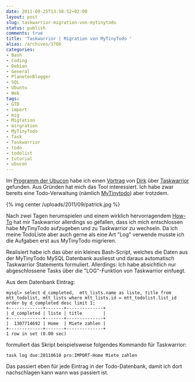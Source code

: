 ```yaml
---
date: 2011-09-25T13:58:52+02:00
layout: post
slug: taskwarrior-migration-von-mytinytodo
status: publish
comments: true
title: 'Taskwarrior | Migration von MyTinyTodo '
alias: /archives/1766
categories:
- Bash
- Coding
- Debian
- General
- PlanetenBlogger
- SQL
- Ubuntu
- Web
tags:
- GTD
- import
- mig
- Migration
- mirgration
- MyTinyTodo
- Task
- Taskwarrior
- todo
- todolist
- tutorial
- ubucon
---
```


Im [Programm der Ubucon](http://ikhaya.ubuntuusers.de/2011/09/06/das-programm-der-ubucon-2011-steht/) habe ich einen [Vortrag](http://www.ubucon.de/programm/taskwarrior) von [Dirk](http://www.deimeke.net/dirk/blog/) über [Taskwarrior](http://taskwarrior.org) gefunden. Aus Gründen hat mich das Tool interessiert. Ich habe zwar bereits eine Todo-Verwaltung (nämlich [MyTinytodo](http://mytinytodo.net/)) aber trotzdem.

{% img center /uploads/2011/09/patrick.jpg %}

Nach zwei Tagen herumspielen und einem wirklich hervorragendem [How-To](http://taskwarrior.org/projects/taskwarrior/wiki/Tutorial) hat mir Taskwarrior allerdings so gefallen, dass ich mich entschlossen habe MyTinyTodo aufzugeben und zu Taskwarrior zu wechseln. Da ich meine TodoListe aber auch gerne als eine Art "Log" verwende musste ich die Aufgaben erst aus MyTinyTodo migrieren.

Realisiert habe ich das über ein kleines Bash-Script, welches die Daten aus der MyTinyTodo MySQL Datenbank ausliesst und daraus automatisch Taskwarrior Statements formuliert. Allerdings: Ich habe absichtlich nur abgeschlossene Tasks über die "LOG"-Funktion von Taskwarrior einfuegt.



Aus dem Datenbank Eintrag:



    mysql> select d_completed,  mtt_lists.name as liste, title from mtt_todolist, mtt_lists where mtt_lists.id = mtt_todolist.list_id order by d_completed desc limit 1;
    +-------------+-------+--------------+
    | d_completed | liste | title        |
    +-------------+-------+--------------+
    |  1307714692 | Home  | Miete zahlen |
    +-------------+-------+--------------+
    1 row in set (0.00 sec)



formuliert das Skript beispielsweise folgendes Kommando für Taskwarrior:

```
task log due:20110610 pro:IMPORT-Home Miete zahlen
```


Das passiert eben für jede Eintrag in der Todo-Datenbank, damit ich dort nachschlagen kann wann was passiert ist.
